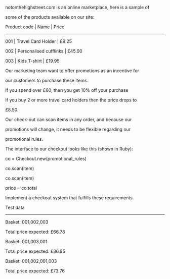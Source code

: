 notonthehighstreet.com is an online marketplace, here is a sample of

some of the products available on our site:

Product code | Name | Price

----------------------------------------------------------

001 | Travel Card Holder | £9.25

002 | Personalised cufflinks | £45.00

003 | Kids T-shirt | £19.95

Our marketing team want to offer promotions as an incentive for

our customers to purchase these items.

If you spend over £60, then you get 10% off your purchase

If you buy 2 or more travel card holders then the price drops to

£8.50.

Our check-out can scan items in any order, and because our

promotions will change, it needs to be flexible regarding our

promotional rules.

The interface to our checkout looks like this (shown in Ruby):

co = Checkout.new(promotional_rules)

co.scan(item)

co.scan(item)

price = co.total

Implement a checkout system that fulfills these requirements.

Test data

---------

Basket: 001,002,003

Total price expected: £66.78

Basket: 001,003,001

Total price expected: £36.95

Basket: 001,002,001,003

Total price expected: £73.76
